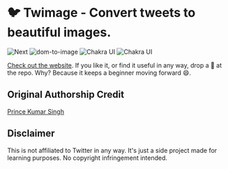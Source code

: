 # 🐦 Twimage - Convert tweets to beautiful images.


![Next](https://img.shields.io/badge/NextJS-10.1.3-000000)
![dom-to-image](https://img.shields.io/badge/dom_to_image-^2.6.0-1e0b99)
![Chakra UI](https://img.shields.io/badge/Chakra_UI-^1.4.2-319795)
![Chakra UI](https://img.shields.io/badge/Twitter-API-1DA1F2)


[Check out the website](https://frontend-ten-flax.vercel.app/). If you like it, or find it useful in any way, drop a 🌟 at the repo. Why? Because it keeps a beginner moving forward 😄.



## Original Authorship Credit
[Prince Kumar Singh](http://www.twitter.com/drkPrns)


## Disclaimer
This is not affiliated to Twitter in any way. It's just a side project made for learning purposes. No copyright infringement intended.


